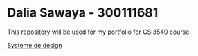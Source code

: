 # Dalia Sawaya - 300111681

This repository will be used for my portfolio for CSI3540 course.  

[Système de design](/docs/design_system.md)
